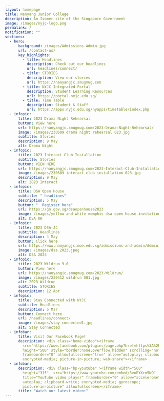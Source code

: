 ```yaml
---
layout: homepage
title: Nanyang Junior College
description: An Isomer site of the Singapore Government
image: /images/nyjc-logo.png
permalink: /
notification: ""
sections:
  - hero:
      background: /images/Admissions-Admin.jpg
      url: /contact-us/
      key_highlights:
        - title: Headlines
          description: Check out our headlines
          url: headlines/connect/
        - title: STORIES
          description: View our stories
          url: https://nanyangjc.smugmug.com
        - title: NYJC Integrated Portal
          description: Student Learning Resources
          url: https://portal.nyjc.edu.sg/
        - title: Time Table
          description: Student & Staff
          url: https://apps.nyjc.edu.sg/nyapps/timetable/index.php
  - infopic:
      title: 2023 Drama Night Rehearsal
      button: View here
      url: https://nanyangjc.smugmug.com/2023-Drama-Night-Rehearsal/
      image: /images/230509 drama night rehearsal 023.jpg
      subtitle: Stories
      description: 9 May
      alt: Drama Night
  - infopic:
      title: 2023 Interact Club Installation
      subtitle: Stories
      button: VIEW HERE
      url: https://nanyangjc.smugmug.com/2023-Interact-Club-Installation/
      image: /images/230509 interact club installation 028.jpg
      description: 9 May
      alt: 2023 Interact
  - infopic:
      title: DSA Open House
      subtitle: " headlines"
      description: 5 May
      button: "  Register here"
      url: https://go.gov.sg/dsaopenhouse2023
      image: /images/yellow and white memphis dsa open house invitation 2023.png
      alt: DSA OH
  - infopic:
      title: 2023 DSA-JC
      subtitle: Headlines
      description: 4 May
      button: Click here
      url: https://www.nanyangjc.moe.edu.sg/admissions-and-admin/Administration/dsa/
      image: /images/dsa 2023.jpeg
      alt: DSA 2023
  - infopic:
      title: 2023 Wildrun 9.0
      button: View here
      url: https://nanyangjc.smugmug.com/2023-Wildrun/
      image: /images/230412 wildrun 001.jpg
      alt: 2023 Wildrun
      subtitle: STORIES
      description: 12 Apr
  - infopic:
      title: Stay Connected with NYJC
      subtitle: Headlines
      description: 6 Mar
      button: Connect here
      url: /headlines/connect/
      image: /images/stay connected1.jpg
      alt: Stay Connected
  - infobar:
      title: Visit Our Facebook Page!
      description: <div class="home-video"><iframe
        src="https://www.facebook.com/plugins/page.php?href=https%3A%2F%2Fwww.facebook.com%2FNanyangjc%2F&tabs=timeline&width=340&height=500&small_header=false&adapt_container_width=true&hide_cover=false&show_facepile=true&appId"
        height="500" style="border:none;overflow:hidden" scrolling="no"
        frameborder="0" allowfullscreen="true" allow="autoplay; clipboard-write;
        encrypted-media; picture-in-picture; web-share"></iframe>
  - infobar:
      description: <div class="bp-youtube" ><iframe width="560"
        height="315"  src="https://www.youtube.com/embed/3vuRYXcn5KQ"
        title="YouTube video player" frameborder="0" allow="accelerometer;
        autoplay; clipboard-write; encrypted-media; gyroscope;
        picture-in-picture" allowfullscreen></iframe>
      title: "Watch our latest video:"
---
```

